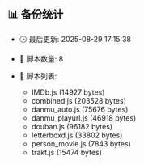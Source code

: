 ## 📊 备份统计

- 🕒 最后更新: 2025-08-29 17:15:38
- 📁 脚本数量: 8
- 📄 脚本列表:

  - IMDb.js (14927 bytes)
  - combined.js (203528 bytes)
  - danmu_auto.js (75676 bytes)
  - danmu_playurl.js (46918 bytes)
  - douban.js (96182 bytes)
  - letterboxd.js (33802 bytes)
  - person_movie.js (7843 bytes)
  - trakt.js (15474 bytes)
